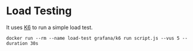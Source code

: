 # Load Testing

It uses [K6](https://k6.io/) to run a simple load test.

```shell
docker run --rm --name load-test grafana/k6 run script.js --vus 5 --duration 30s
```